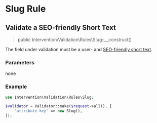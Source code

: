 # Slug Rule
## Validate a SEO-friendly Short Text

> public Intervention\Validation\Rules\Slug::__construct()

The field under validation must be a user- and [SEO-friendly short text](https://en.wikipedia.org/wiki/Clean_URL#Slug).

### Parameters

none

### Example

```php
use Intervention\Validation\Rules\Slug;

$validator = Validator::make($request->all(), [
    'attribute-key' => new Slug(),
]);
```
